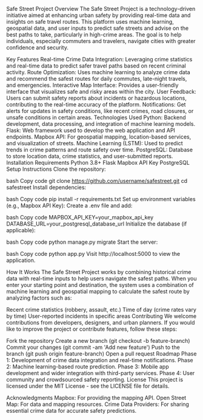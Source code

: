Safe Street Project
Overview
The Safe Street Project is a technology-driven initiative aimed at enhancing urban safety by providing real-time data and insights on safe travel routes. This platform uses machine learning, geospatial data, and user inputs to predict safe streets and advise on the best paths to take, particularly in high-crime areas. The goal is to help individuals, especially commuters and travelers, navigate cities with greater confidence and security.

Key Features
Real-time Crime Data Integration: Leveraging crime statistics and real-time data to predict safer travel paths based on recent criminal activity.
Route Optimization: Uses machine learning to analyze crime data and recommend the safest routes for daily commutes, late-night travels, and emergencies.
Interactive Map Interface: Provides a user-friendly interface that visualizes safe and risky areas within the city.
User Feedback: Users can submit safety reports about incidents or hazardous locations, contributing to the real-time accuracy of the platform.
Notifications: Get alerts for updates in safety conditions, like recent crimes, road closures, or unsafe conditions in certain areas.
Technologies Used
Python: Backend development, data processing, and integration of machine learning models.
Flask: Web framework used to develop the web application and API endpoints.
Mapbox API: For geospatial mapping, location-based services, and visualization of streets.
Machine Learning (LSTM): Used to predict trends in crime patterns and route safety over time.
PostgreSQL: Database to store location data, crime statistics, and user-submitted reports.
Installation
Requirements
Python 3.8+
Flask
Mapbox API Key
PostgreSQL
Setup Instructions
Clone the repository:

bash
Copy code
git clone https://github.com/username/safestreet.git
cd safestreet
Install dependencies:

bash
Copy code
pip install -r requirements.txt
Set up environment variables (e.g., Mapbox API Key): Create a .env file and add:

bash
Copy code
MAPBOX_API_KEY=your_mapbox_api_key
DATABASE_URL=your_postgresql_database_url
Initialize the database (if applicable):

bash
Copy code
python manage.py migrate
Start the server:

bash
Copy code
python app.py
Visit http://localhost:5000 to view the application.

How It Works
The Safe Street Project works by combining historical crime data with real-time inputs to help users navigate the safest paths. When you enter your starting point and destination, the system uses a combination of machine learning and geospatial mapping to calculate the safest route by analyzing factors such as:

Recent crime statistics (robbery, assault, etc.)
Time of day (crime rates vary by time)
User-reported incidents in specific areas
Contributing
We welcome contributions from developers, designers, and urban planners. If you would like to improve the project or contribute features, follow these steps:

Fork the repository
Create a new branch (git checkout -b feature-branch)
Commit your changes (git commit -am 'Add new feature')
Push to the branch (git push origin feature-branch)
Open a pull request
Roadmap
Phase 1: Development of crime data integration and real-time notifications.
Phase 2: Machine learning-based route prediction.
Phase 3: Mobile app development and wider integration with third-party services.
Phase 4: User community and crowdsourced safety reporting.
License
This project is licensed under the MIT License - see the LICENSE file for details.

Acknowledgments
Mapbox: For providing the mapping API.
Open Street Map: For data and mapping resources.
Crime Data Providers: For sharing essential crime data for accurate safety predictions.
